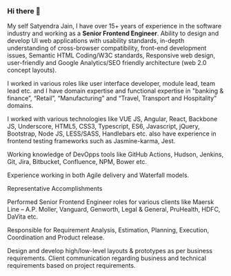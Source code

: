 ### Hi there 👋

My self Satyendra Jain, I have over 15+ years of experience in the software industry and working as a **Senior Frontend Engineer**. Ability to design and develop UI web applications with usability standards, in-depth understanding of cross-browser compatibility, front-end development issues, Semantic HTML Coding/W3C standards, Responsive web design, user-friendly and Google Analytics/SEO friendly architecture (web 2.0 concept layouts). 

I worked in various roles like user interface developer, module lead, team lead etc. and I have domain expertise and functional expertise in "banking & finance”, “Retail”, “Manufacturing” and “Travel, Transport and Hospitality” domains.

I worked with various technologies like VUE JS, Angular, React, Backbone JS, Underscore, HTML5, CSS3, Typescript, ES6, Javascript, jQuery, Bootstrap, Node JS, LESS/SASS, Handlebars etc. also have experience in frontend testing frameworks such as Jasmine-karma, Jest.

Working knowledge of DevOpps tools like GitHub Actions, Hudson, Jenkins, Git, Jira, Bitbucket, Confluence, NPM, Bower etc.

Experience working in both Agile delivery and Waterfall models.

Representative Accomplishments

Performed Senior Frontend Engineer roles for various clients like Maersk Line – A.P. Moller, Vanguard, Genworth, Legal & General, PruHealth, HDFC, DaVita etc.

Responsible for Requirement Analysis, Estimation, Planning, Execution, Coordination and Product release.

Design and develop high/low-level layouts & prototypes as per business requirements. Client communication regarding business and technical requirements based on project requirements.
